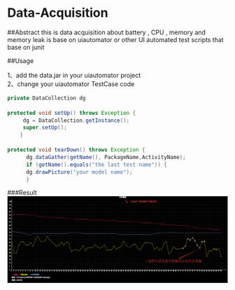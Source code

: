 # Data-Acquisition

##Abstract
this is data acquisition about battery , CPU , memory and memory leak is base on uiautomator or other UI automated test scripts that base on junit

##Usage

1、add the data.jar in your uiautomator project  
2、change your uiautomator TestCase code
   ```java
  private DataCollection dg
    
  protected void setUp() throws Exception {
		dg = DataCollection.getInstance();  
		super.setUp();
	   }
	
  protected void tearDown() throws Exception {
		 dg.dataGather(getName(), PackageName,ActivityName);
		 if (getName().equals("the last test name")) {
		 dg.drawPicture("your model name");
		 }
   ```

###Result
![github](https://github.com/VincyH/Data-Acquisition/blob/master/pic.jpg "github")  
